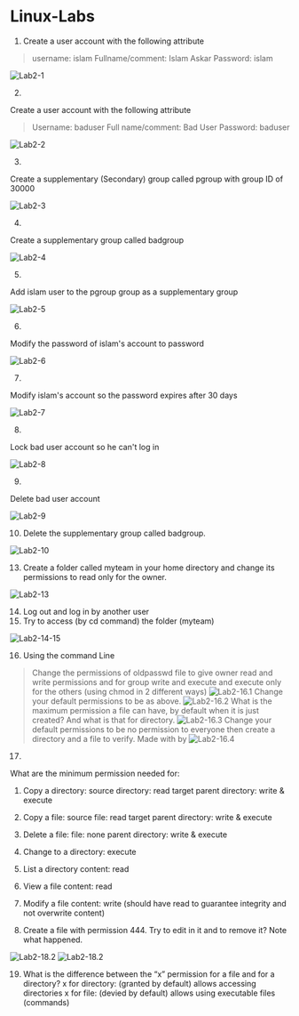 # Linux-Labs
1. Create a user account with the following attribute
> username: islam
> Fullname/comment: Islam Askar
> Password: islam

![Lab2-1](https://github.com/ragia-abdallah/Linux-Labs/blob/main/Lab2%20Pics/Lab2-1.png)

2.
Create a user account with the following attribute
> Username: baduser
> Full name/comment: Bad User
> Password: baduser

![Lab2-2](https://github.com/ragia-abdallah/Linux-Labs/blob/main/Lab2%20Pics/Lab2-9.png)

3.
Create a supplementary (Secondary) group called pgroup with group ID of 30000

![Lab2-3](https://github.com/ragia-abdallah/Linux-Labs/blob/main/Lab2%20Pics/Lab2-3.png)

4.
Create a supplementary group called badgroup

![Lab2-4](https://github.com/ragia-abdallah/Linux-Labs/blob/main/Lab2%20Pics/Lab2-4.png)

5.
Add islam user to the pgroup group as a supplementary group

![Lab2-5](https://github.com/ragia-abdallah/Linux-Labs/blob/main/Lab2%20Pics/Lab2-5.png)

6.
Modify the password of islam's account to password

![Lab2-6](https://github.com/ragia-abdallah/Linux-Labs/blob/main/Lab2%20Pics/Lab2-6.png)

7.
Modify islam's account so the password expires after 30 days

![Lab2-7](https://github.com/ragia-abdallah/Linux-Labs/blob/main/Lab2%20Pics/Lab2-7.png)

8.
Lock bad user account so he can't log in

![Lab2-8](https://github.com/ragia-abdallah/Linux-Labs/blob/main/Lab2%20Pics/Lab2-8.png)

9.
Delete bad user account

![Lab2-9](https://github.com/ragia-abdallah/Linux-Labs/blob/main/Lab2%20Pics/Lab2-9.png)

10. Delete the supplementary group called badgroup.

![Lab2-10](https://github.com/ragia-abdallah/Linux-Labs/blob/main/Lab2%20Pics/Lab2-10.png)

13. Create a folder called myteam in your home directory and change its permissions to
read only for the owner.

![Lab2-13](https://github.com/ragia-abdallah/Linux-Labs/blob/main/Lab2%20Pics/Lab2-13.png)

14. Log out and log in by another user
15. Try to access (by cd command) the folder (myteam)

![Lab2-14-15](https://github.com/ragia-abdallah/Linux-Labs/blob/main/Lab2%20Pics/Lab2-14-15.png)

16. Using the command Line
> Change the permissions of oldpasswd file to give owner read and write
permissions and for group write and execute and execute only for the others
(using chmod in 2 different ways)
![Lab2-16.1](https://github.com/ragia-abdallah/Linux-Labs/blob/main/Lab2%20Pics/Lab2-16.1.png)
> Change your default permissions to be as above.
![Lab2-16.2](https://github.com/ragia-abdallah/Linux-Labs/blob/main/Lab2%20Pics/Lab2-16.2.png)
> What is the maximum permission a file can have, by default when it is just
created? And what is that for directory.
![Lab2-16.3](https://github.com/ragia-abdallah/Linux-Labs/blob/main/Lab2%20Pics/Lab2-16.3.png)
> Change your default permissions to be no permission to everyone then create a
directory and a file to verify.
Made with
by
![Lab2-16.4](https://github.com/ragia-abdallah/Linux-Labs/blob/main/Lab2%20Pics/Lab2-16.4.png)

17.
What are the minimum permission needed for:
1. Copy a directory:
source directory: read
target parent directory: write & execute
2. Copy a file:
source file: read
target parent directory: write & execute
3. Delete a file:
file: none
parent directory: write & execute
4. Change to a directory: execute
5. List a directory content: read
6. View a file content: read
7. Modify a file content: write (should have read to guarantee integrity and not overwrite content)


18. Create a file with permission 444. Try to edit in it and to remove it? Note what
happened.

![Lab2-18.2](https://github.com/ragia-abdallah/Linux-Labs/blob/main/Lab2%20Pics/Lab2-18.1.png)
![Lab2-18.2](https://github.com/ragia-abdallah/Linux-Labs/blob/main/Lab2%20Pics/Lab2-18.2.png)

19. What is the difference between the “x” permission for a file and for a
directory?
x for directory: (granted by default) allows accessing directories
x for file: (devied by default) allows using executable files (commands)
